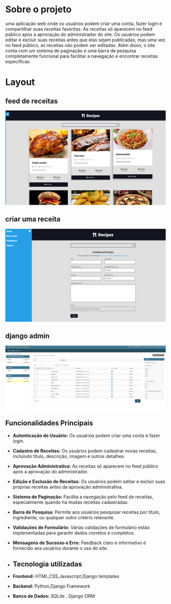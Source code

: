# Sobre o projeto
uma aplicação web onde os usuários podem criar uma conta, fazer login e compartilhar suas receitas favoritas. As receitas só aparecem no feed público após a aprovação do administrador do site. Os usuários podem editar e excluir suas receitas antes que elas sejam publicadas, mas uma vez no feed público, as receitas não podem ser editadas. Além disso, o site conta com um sistema de paginação e uma barra de pesquisa completamente funcional para facilitar a navegação e encontrar receitas específicas.
# Layout
## feed de receitas
![feed](assets/feed.png)
## criar uma receita
![feed](assets/create_recipe.png)
## django admin
![feed](assets/admin.png)
## Funcionalidades Principais

- **Autenticação de Usuário:** Os usuários podem criar uma conta e fazer login.  
- **Cadastro de Receitas:** Os usuários podem cadastrar novas receitas, incluindo título, descrição, imagem e outros detalhes.  
- **Aprovação Administrativa:** As receitas só aparecem no feed público após a aprovação do administrador.  
- **Edição e Exclusão de Receitas:** Os usuários podem editar e excluir suas próprias receitas antes da aprovação administrativa.  
- **Sistema de Paginação:** Facilita a navegação pelo feed de receitas, especialmente quando há muitas receitas cadastradas.  
- **Barra de Pesquisa:** Permite aos usuários pesquisar receitas por título, ingrediente, ou qualquer outro critério relevante.  
- **Validações de Formulário:** Várias validações de formulário estão implementadas para garantir dados corretos e completos.  
- **Mensagens de Sucesso e Erro:** Feedback claro e informativo é fornecido aos usuários durante o uso do site.
- ## Tecnologia utilizadas

- **Frontend:** HTML,CSS,Javascript,Django templates
- **Backend:** Python,Django Framework
- **Banco de Dados:** SQLite , Django ORM

  


